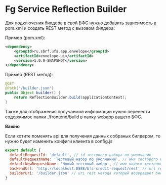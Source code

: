# Fg Service Reflection Builder

Для подключения билдера в свой БФС нужно добавить зависимость в pom.xml и 
создать REST метод с вызовом билдера:

Пример (pom.xml): 

```xml
<dependency>
    <groupId>ru.sbrf.ufs.app.envelope</groupId>
    <artifactId>envelope-ui</artifactId>
    <version>1.0.0-SNAPSHOT</version>
</dependency>
```

Пример (REST метод):

```java
@GET
@Path("/builder.json")
public Object builder() {
    return ReflectionBuilder.build(applicationContext);
}
```

Также для отображения получаемой информации нужно перенести содержимое папки ./frontend/build в папку
webapp вашего БФС.

**Важно**

Если хотите поменять api для получения данных собраных билдером, то нужно будет изменить
конфиги клиента в config.js

```javascript
export default {
  defaultRequestId: 'default', // id тестового набора по умолчанию
  defaultRequestName: 'Тестовый набор по умолчанию', // имя тестового набора по умолчанию
  defaultNewRequestName: 'Новый тестовый набор', // имя нового тестовоого набора(если имя не задано)
  backendUrl: 'http://localhost:8888/bfs-credit-request/rest' // url rest api,
  builderUri: '/builder.json' // uri rest метода который возвращает билдер
}

